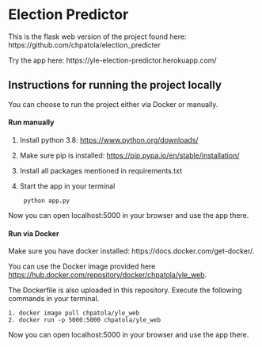 <h1>Election Predictor</h1>
<p>This is the flask web version of the project found here: https://github.com/chpatola/election_predicter</p>
<p>Try the app here: https://yle-election-predictor.herokuapp.com/</p>

<h2>Instructions for running the project locally</h2>
You can choose to run the project either via Docker or manually.

<h4>Run manually</h4>

1. Install python 3.8: https://www.python.org/downloads/
2. Make sure pip is installed: https://pip.pypa.io/en/stable/installation/
3. Install all packages mentioned in requirements.txt
4. Start the app in your terminal
      
        python app.py

Now you can open localhost:5000 in your browser and use the app there.


<h4>Run via Docker</h4>
Make sure you have docker installed: https://docs.docker.com/get-docker/.

You can use the Docker image provided here https://hub.docker.com/repository/docker/chpatola/yle_web.

The Dockerfile is also uploaded in this repository. Execute the following commands in your terminal.

    1. docker image pull chpatola/yle_web
    2. docker run -p 5000:5000 chpatola/yle_web
    
Now you can open localhost:5000 in your browser and use the app there.    
    
    


